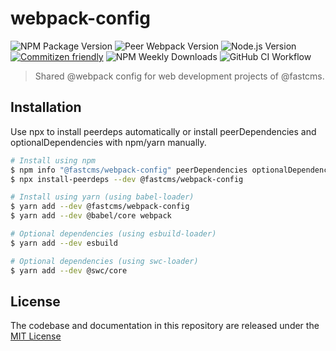 # webpack-config

![NPM Package Version](https://img.shields.io/npm/v/@fastcms/webpack-config) ![Peer Webpack Version](https://img.shields.io/npm/dependency-version/@fastcms/webpack-config/peer/webpack) ![Node.js Version](https://img.shields.io/node/v/@fastcms/webpack-config) [![Commitizen friendly](https://img.shields.io/badge/commitizen-friendly-brightgreen.svg)](http://commitizen.github.io/cz-cli/) ![NPM Weekly Downloads](https://img.shields.io/npm/dw/@fastcms/webpack-config) ![GitHub CI Workflow](https://github.com/fastcms/webpack-config/actions/workflows/main.yml/badge.svg)

> Shared @webpack config for web development projects of @fastcms.

## Installation

Use npx to install peerdeps automatically or install peerDependencies and optionalDependencies with npm/yarn manually.

```bash
# Install using npm
$ npm info "@fastcms/webpack-config" peerDependencies optionalDependencies
$ npx install-peerdeps --dev @fastcms/webpack-config

# Install using yarn (using babel-loader)
$ yarn add --dev @fastcms/webpack-config
$ yarn add --dev @babel/core webpack

# Optional dependencies (using esbuild-loader)
$ yarn add --dev esbuild

# Optional dependencies (using swc-loader)
$ yarn add --dev @swc/core
```

## License

The codebase and documentation in this repository are released under the [MIT License](./license)
